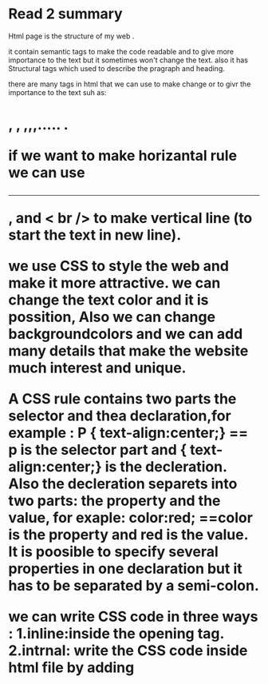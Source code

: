 # Read 2 summary

Html page is the structure of my web .

it contain semantic tags to make the code readable and to give more importance to the text but it sometimes won't change the text.
also it has Structural tags which used to describe the pragraph and heading.

there are many tags in html that we can use to make change or to givr the importance to the text suh as: 
<h1><lh1>, <sub></sub>, <sup></sup>,<ins></ins>,<s></s>,..... .

if we want to make horizantal rule we can use <hr />, and < br /> to make vertical line (to start the text in new line).

we use CSS to style the web  and make it more attractive.
we can change the text color and it is possition, Also we can change backgroundcolors and we can add many details that make the website much interest and unique.

A CSS rule contains two parts the selector and thea declaration,for example :
P { text-align:center;} == p is the selector part and { text-align:center;} is the decleration.
Also the decleration separets into two parts: the property and the value, for exaple: 
color:red; ==color is the property and red is the value. It is poosible to specify
several properties in one declaration but it has to be separated by a semi-colon.
 
we can write CSS code in three ways :
1.inline:inside the opening tag.
2.intrnal: write the CSS code inside html file by adding <style> tag.
3.external: Creat CSS file wwith extension .css and use self closing tag <link> to connect it with the html file.

CSS take the last chang _last rule _ on the elemnt.


when you write JS code you write the script which is like instruction that the computer will flow one by one and each instruction known as statment.

JS differ between the text , numbers and true or false value and it is called DataType. 
text is a string, and T or F valus called boolean. and should declear variable to store in it. 

we can use var, let,const and array to declear variables.

In partical step in the code the computer must have a dessicion ; which statment will run, 
so it has conditions - that use comparison and logical expression- and depend on it the computer will decied. to make that possiple we use if statment and loops.